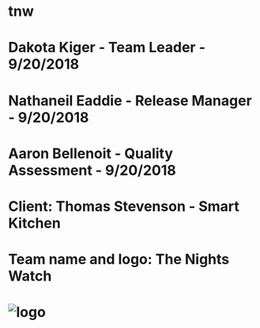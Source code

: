 # tnw
# Dakota Kiger - Team Leader - 9/20/2018
# Nathaneil Eaddie - Release Manager - 9/20/2018
# Aaron Bellenoit - Quality Assessment - 9/20/2018



# Client: Thomas Stevenson - Smart Kitchen

# Team name and logo: The Nights Watch
# ![logo](https://www.google.com/url?sa=i&rct=j&q=&esrc=s&source=images&cd=&cad=rja&uact=8&ved=2ahUKEwit1-uS1MndAhWE3YMKHdGeCrYQjRx6BAgBEAU&url=https%3A%2F%2Ftwitter.com%2Fnightswatchulti&psig=AOvVaw1C32OyHlfRLx4LIX9IUMx_&ust=1537535455801186)


